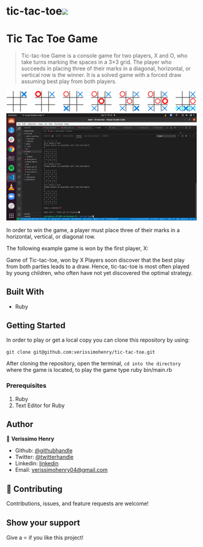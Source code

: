 # tic-tac-toe![](https://img.shields.io/badge/Microverse-blueviolet)

# Tic Tac Toe Game

> Tic-tac-toe Game is a console game for two players, X and O, who take turns marking the spaces in a 3×3 grid. The player who succeeds in placing three of their marks in a diagonal, horizontal, or vertical row is the winner. It is a solved game with a forced draw assuming best play from both players.

![screenshot](assets/1.png)
![screenshot](assets/xo.png)

In order to win the game, a player must place three of their marks in a horizontal, vertical, or diagonal row.

The following example game is won by the first player, X:

Game of Tic-tac-toe, won by X
Players soon discover that the best play from both parties leads to a draw. Hence, tic-tac-toe is most often played by young children, who often have not yet discovered the optimal strategy.

## Built With

- Ruby

## Getting Started

In order to play or get a local copy you can clone this repository by using:

`git clone git@github.com:verissimohenry/tic-tac-toe.git`

After cloning the repository, open the terminal, `cd into the directory` where the game is located, to play the game type ruby bin/main.rb

### Prerequisites

1. Ruby
2. Text Editor for Ruby

## Author

👤 **Verissimo Henry**

- Github: [@githubhandle](https://github.com/verissimohenry)
- Twitter: [@twitterhandle](https://twitter.com/verissimohenry)
- Linkedin: [linkedin](https://www.linkedin.com/in/henry-verissimo-618906167/)
- Email: verissimohenry04@gmail.com

## 🤝 Contributing

Contributions, issues, and feature requests are welcome!

## Show your support

Give a ⭐️ if you like this project!
